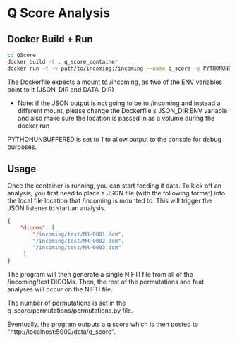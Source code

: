 # Q Score Analysis

## Docker Build + Run

```bash
cd QScore
docker build -t . q_score_container
docker run -t -v path/to/incoming:/incoming --name q_score -e PYTHONUNBUFFERED=1 q_score_container
```


The Dockerfile expects a mount to /incoming, as two of the ENV variables point to it (JSON_DIR and DATA_DIR) 
* Note: if the JSON output is not going to be to /incoming and instead a different mount, please change the Dockerfile's JSON_DIR ENV variable and also make sure the location is passed in as a volume during the docker run

PYTHONUNBUFFERED is set to 1 to allow output to the console for debug purposes. 

## Usage

Once the container is running, you can start feeding it data. To kick off an analysis, you first need to place a JSON file (with the following format) into the local file location that /incoming is mounted to. This will trigger the JSON listener to start an analysis.

``` json
{
    "dicoms": [
        "/incoming/test/MR-0001.dcm",
        "/incoming/test/MR-0002.dcm",
        "/incoming/test/MR-0003.dcm"
     ]
}

```
The program will then generate a single NIFTI file from all of the /incoming/test DICOMs. Then, the rest of the permutations and feat analyses will occur on the NIFTI file.

The number of permutations is set in the q_score/permutations/permutations.py file. 

Eventually, the program outputs a q score which is then posted to "http://localhost:5000/data/q_score". 
